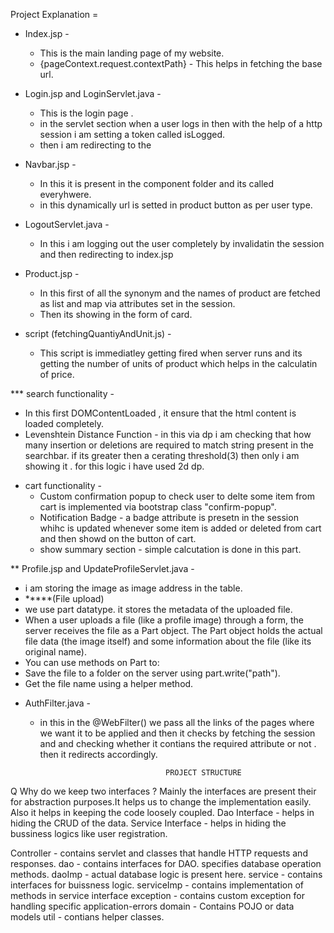 Project Explanation = 
* Index.jsp - 
  - This is the main landing page of my website. 
  - {pageContext.request.contextPath} - This helps in fetching the base url.

* Login.jsp and LoginServlet.java -
  - This is the login page .
  - in the servlet section when a user logs in then with the help of a http session i am setting a token called isLogged.
  - then i am redirecting to the 

* Navbar.jsp - 
  - In this it is present in the component folder and its called everyhwere. 
  - in this dynamically url is setted in product button as per user type.

* LogoutServlet.java - 
  - In this i am logging out the user completely by invalidatin the session and then redirecting to index.jsp 
* Product.jsp - 
  - In this first of all the synonym and the names of product are fetched as list and map via attributes set in the session.
  - Then its showing in the form of card. 
* script (fetchingQuantiyAndUnit.js) - 
  - This script is immediatley getting fired when server runs and its getting the number of units of product which helps in the calculatin of price. 

*** search functionality - 
  - In this first DOMContentLoaded , it ensure that the html content is loaded completely.
  -  Levenshtein Distance Function - in this via dp i am checking that how many insertion or deletions are required to match string present in the searchbar.
     if its greater then a cerating threshold(3) then only i am showing it . 
     for this logic i have used 2d dp.

* cart functionality - 
  - Custom confirmation popup to check user to delte some item from cart is implemented via bootstrap class "confirm-popup".
  - Notification Badge - a badge attribute is presetn in the session whihc is updated whenever some item is added or deleted from cart and then showd on the button of cart.
  - show summary section - simple calcutation is done in this part. 

** Profile.jsp and UpdateProfileServlet.java -
  - i am storing the image as image address in the table.
  - *****(File upload) 
  - we use part datatype. it stores the metadata of the uploaded file.
  - When a user uploads a file (like a profile image) through a form, the server receives the file as a Part object.
    The Part object holds the actual file data (the image itself) and some information about the file (like its original name).
  - You can use methods on Part to:
  - Save the file to a folder on the server using part.write("path").
  - Get the file name using a helper method.
 
* AuthFilter.java - 
  - in this in the @WebFilter() we pass all the links of the pages where we want it to be applied and then it checks by fetching the session and and checking whether it contians the required attribute or not .
    then it redirects accordingly.


									PROJECT STRUCTURE

Q Why do we keep two interfaces ? 
  Mainly the interfaces are present their for abstraction purposes.It helps us to change the implementation easily. Also it helps in keeping the code loosely coupled.
  Dao Interface - helps in hiding the CRUD of the data.
  Service Interface - helps in hiding the bussiness logics like user registration.


Controller - contains servlet and classes that handle HTTP requests and responses.
dao - contains interfaces for DAO. specifies database operation methods.
daoImp - actual database logic is present here.
service - contains interfaces for buissness logic.
serviceImp - contains implementation of methods in service interface
exception - contains custom exception for handling specific application-errors
domain - Contains POJO or data models 
util - contians helper classes.

 





	
